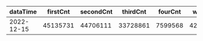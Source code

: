 |dataTime|firstCnt|secondCnt|thirdCnt|fourCnt|winCnt|vrate|wrate|
|-|-|-|-|-|-|-|-|
|2022-12-15|45135731|44706111|33728861|7599568|4206994|0%|0%|